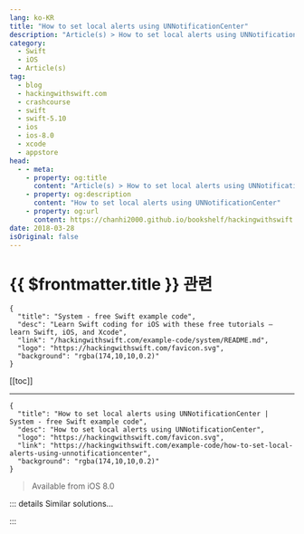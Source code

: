 ```yaml
---
lang: ko-KR
title: "How to set local alerts using UNNotificationCenter"
description: "Article(s) > How to set local alerts using UNNotificationCenter"
category:
  - Swift
  - iOS
  - Article(s)
tag: 
  - blog
  - hackingwithswift.com
  - crashcourse
  - swift
  - swift-5.10
  - ios
  - ios-8.0
  - xcode
  - appstore
head:
  - - meta:
    - property: og:title
      content: "Article(s) > How to set local alerts using UNNotificationCenter"
    - property: og:description
      content: "How to set local alerts using UNNotificationCenter"
    - property: og:url
      content: https://chanhi2000.github.io/bookshelf/hackingwithswift.com/example-code/how-to-set-local-alerts-using-unnotificationcenter.html
date: 2018-03-28
isOriginal: false
---
```


# {{ $frontmatter.title }} 관련

```component VPCard
{
  "title": "System - free Swift example code",
  "desc": "Learn Swift coding for iOS with these free tutorials – learn Swift, iOS, and Xcode",
  "link": "/hackingwithswift.com/example-code/system/README.md",
  "logo": "https://hackingwithswift.com/favicon.svg",
  "background": "rgba(174,10,10,0.2)"
}
```

[[toc]]

---

```component VPCard
{
  "title": "How to set local alerts using UNNotificationCenter | System - free Swift example code",
  "desc": "How to set local alerts using UNNotificationCenter",
  "logo": "https://hackingwithswift.com/favicon.svg",
  "link": "https://hackingwithswift.com/example-code/how-to-set-local-alerts-using-unnotificationcenter",
  "background": "rgba(174,10,10,0.2)"
}
```

> Available from iOS 8.0

<!-- TODO: 작성 -->

<!-- 
Local notifications are messages that appear on the user's lock screen when your app isn't running. The user can then swipe to unlock their device and go straight to your app, at which point you can act on the notification.

All this is done using the User Notifications framework, so import that now:

```swift
import UserNotifications
```

To begin with, you need to ask for permission in order to show messages on the lock screen. Here's how that's done:

```swift
let center = UNUserNotificationCenter.current()

center.requestAuthorization(options: [.alert, .badge, .sound]) { (granted, error) in
    if granted {
        print("Yay!")
    } else {
        print("D'oh")
    }
}
```

That will show an alert to the user asking them if they want to let you show notifications. When it comes to scheduling a notification, you need to choose a trigger (when to show) and content (what to show), then combine them together into a single request. 

Here's the code required to show a local notification:

```swift
func scheduleNotification() {
    let center = UNUserNotificationCenter.current()

    let content = UNMutableNotificationContent()
    content.title = "Late wake up call"
    content.body = "The early bird catches the worm, but the second mouse gets the cheese."
    content.categoryIdentifier = "alarm"
    content.userInfo = ["customData": "fizzbuzz"]
    content.sound = UNNotificationSound.default

    var dateComponents = DateComponents()
    dateComponents.hour = 10
    dateComponents.minute = 30
    let trigger = UNTimeIntervalNotificationTrigger(timeInterval: 5, repeats: false)

    let request = UNNotificationRequest(identifier: UUID().uuidString, content: content, trigger: trigger)
    center.add(request)
}
```

The `trigger` constant is being created using a time interval, which means this notification will appear five seconds after you schedule it. 

If you want a specific time, use `UNCalendarNotificationTrigger` instead, like this:

```swift
var dateComponents = DateComponents()
dateComponents.hour = 10
dateComponents.minute = 30
let trigger = UNCalendarNotificationTrigger(dateMatching: dateComponents, repeats: true)
```

That will show an alert at 10:30am every day, because its `repeats` property is set to true.

The notification request code above also set a `userInfo` property on the notification, which is a dictionary where you can store any kind of context data you want. This dictionary gets given back to you when the user unlocks their device using your notification, so you can act on the alert in a meaningful way.

If you want to attach custom buttons to your notification, you need to use the `UNNotificationAction` class, then register various actions against a category string. We used the category identifier string of “alarm” above, so we could attach a button to that category like this:

```swift
func registerCategories() {
    let center = UNUserNotificationCenter.current()
    center.delegate = self

    let show = UNNotificationAction(identifier: "show", title: "Tell me more…", options: .foreground)
    let category = UNNotificationCategory(identifier: "alarm", actions: [show], intentIdentifiers: [])

    center.setNotificationCategories([category])
}
```

Note that that code sets `self` to be the delegate for the notification center, so you’ll need to make your view controller conform to the `UNUserNotificationCenterDelegate` protocol.

When a message comes in, your delegate will get notified and you can take the appropriate action. We gave the “Tell me more…” button the identifier “show”, so that’s what will be passed to us if the user taps that button. Alternatively, we’ll be sent `UNNotificationDefaultActionIdentifier` to mean “the user swiped to unlock using our notification.” 

Here’s some code handling both options:

```swift
func userNotificationCenter(_ center: UNUserNotificationCenter, didReceive response: UNNotificationResponse, withCompletionHandler completionHandler: @escaping () -> Void) {
    // pull out the buried userInfo dictionary
    let userInfo = response.notification.request.content.userInfo

    if let customData = userInfo["customData"] as? String {
        print("Custom data received: \(customData)")

        switch response.actionIdentifier {
        case UNNotificationDefaultActionIdentifier:
            // the user swiped to unlock
            print("Default identifier")

        case "show":
            // the user tapped our "show more info…" button
            print("Show more information…")
            break

        default:
            break
        }
    }

    // you must call the completion handler when you're done
    completionHandler()
}
```

That code also pulls out the `CustomField1` value that was set in the `userInfo` earlier.

-->

::: details Similar solutions…

<!--
/quick-start/swiftui/how-to-show-multiple-alerts-in-a-single-view">How to show multiple alerts in a single view 
/quick-start/concurrency/how-to-create-and-use-task-local-values">How to create and use task local values 
/example-code/language/how-to-use-local-variable-observers">How to use local variable observers 
/example-code/arrays/how-to-count-objects-in-a-set-using-nscountedset">How to count objects in a set using NSCountedSet 
/example-code/language/when-to-use-a-set-rather-than-an-array">When to use a set rather than an array</a>
-->

:::

